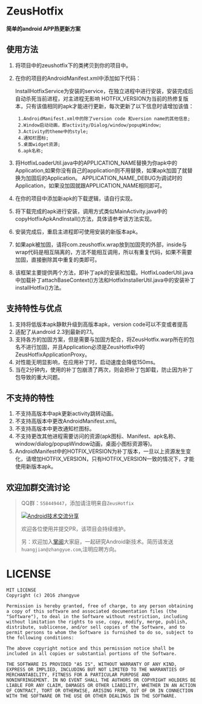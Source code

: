 # ZeusHotfix

**简单的android APP热更新方案**

## 使用方法

1. 将项目中的zeushotfix下的类拷贝到你的项目中。
2. 在你的项目的AndroidManifest.xml中添加如下代码：
    <service android:name="com.zeushotfix.inside.InstallHotfixService" android:process=":hotfix"/>
    <meta-data android:name="HOTFIX_VERSION" android:value="1" />
    
    <uses-permission android:name="android.permission.WRITE_EXTERNAL_STORAGE" />
    
    InstallHotfixService为安装的service，在独立进程中进行安装，安装完成后自动杀死当前进程，对主进程无影响
    HOTFIX_VERSION为当前的热修复版本，只有该值相同的apk才能进行更新，每次更新了以下信息时请增加该值：
        
        1.AndroidManifest.xml中的除了version code 和version name的其他信息;
        2.Window启动动画，即activity/Dialog/window/popupWindow;
        3.Activity的theme中的style;
        4.通知栏图标;
        5.桌面widget资源;
        6.apk名称;

3. 将HotfixLoaderUtil.java中的APPLICATION_NAME替换为你apk中的Application,如果你没有自己的application则不用替换，如果apk加固了就替换为加固后的Application。
    APPLICATION_NAME_DEBUG为调试时的Application，如果没加固就跟APPLICATION_NAME相同即可。
3. 在你的项目中添加新apk的下载逻辑，请自行实现。
4. 将下载完成的apk进行安装，调用方式类似MainActivity.java中的copyHotfixApkAndInstall()方法，具体请参考该方法实现。
5. 安装完成后，重启主进程即可使用安装的新版本apk。
6. 如果apk被加固，请将com.zeushotfix.wrap放到加固壳的外部，inside与wrap代码是相互隔离的，方法不能相互调用，所以有重复代码，如果不需要加固，直接删除其中重复的类即可。
7. 该框架主要提供两个方法，即补丁apk的安装和加载。HotfixLoaderUtil.java中加载补丁attachBaseContext()方法和HotfixInstallerUtil.java中的安装补丁installHotfix()方法。

## 支持特性与优点

1. 支持将低版本apk静默升级到高版本apk，version code可以不变或者提高
2. 适配了从android 2.3到最新的7.1。
3. 支持各方的加固方案，但是需要与加固方配合，将ZeusHotfix.warp所在的包名不进行加固，并且Application必须是ZeusHotfix中的ZeusHotfixApplicationProxy。
4. 对性能无明显影响，在应用补丁时，启动速度会降低150ms。
5. 当在2分钟内，使用的补丁包崩溃了两次，则会把补丁包卸载，防止因为补丁包导致的重大问题。

## 不支持的特性

1. 不支持高版本中apk更新activity跳转动画。
2. 不支持高版本中更改AndroidManifest.xml。
3. 不支持高版本中更改通知栏图标。
4. 不支持更改其他进程需要访问的资源(apk图标、Manifest、apk名称、window/dialog/popupWindow动画，桌面小图标资源等)。
5. AndroidManifest中的HOTFIX_VERSION为补丁版本，一旦以上资源发生变化，请增加HOTFIX_VERSION，只有HOTFIX_VERSION一致的情况下，才能使用新版本apk。

## 欢迎加群交流讨论

> QQ群：`558449447`，添加请注明来自`ZeusHotfix`
>
> <a target="_blank" href="http://shang.qq.com/wpa/qunwpa?idkey=4464e9ee4fc8b05ee3c4eeb4f4be97469c1cfe46cded6b00f4a887ebebb60916"><img border="0" src="http://pub.idqqimg.com/wpa/images/group.png" alt="Android技术交流分享" title="Android技术交流分享"></a>
>
> 欢迎各位使用并提交PR，该项目会持续维护。
>
>
> 另：欢迎加入[掌阅](http://www.zhangyue.com/jobs)大家庭，一起研究Android新技术。简历请发送`huangjian@zhangyue.com`,注明应聘方向。
>
# LICENSE

```
MIT LICENSE 
Copyright (c) 2016 zhangyue

Permission is hereby granted, free of charge, to any person obtaining
a copy of this software and associated documentation files (the
"Software"), to deal in the Software without restriction, including
without limitation the rights to use, copy, modify, merge, publish,
distribute, sublicense, and/or sell copies of the Software, and to
permit persons to whom the Software is furnished to do so, subject to
the following conditions:

The above copyright notice and this permission notice shall be
included in all copies or substantial portions of the Software.

THE SOFTWARE IS PROVIDED "AS IS", WITHOUT WARRANTY OF ANY KIND,
EXPRESS OR IMPLIED, INCLUDING BUT NOT LIMITED TO THE WARRANTIES OF
MERCHANTABILITY, FITNESS FOR A PARTICULAR PURPOSE AND
NONINFRINGEMENT. IN NO EVENT SHALL THE AUTHORS OR COPYRIGHT HOLDERS BE
LIABLE FOR ANY CLAIM, DAMAGES OR OTHER LIABILITY, WHETHER IN AN ACTION
OF CONTRACT, TORT OR OTHERWISE, ARISING FROM, OUT OF OR IN CONNECTION
WITH THE SOFTWARE OR THE USE OR OTHER DEALINGS IN THE SOFTWARE.
```
